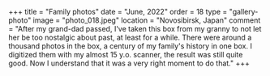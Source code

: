 +++
title = "Family photos"
date = "June, 2022"
order = 18
type = "gallery-photo"
image = "photo_018.jpeg"
location = "Novosibirsk, Japan"
comment = "After my grand-dad passed, I've taken this box from my granny to not let her be too nostalgic about past, at least for a while. There were around a thousand photos in the box, a century of my family's history in one box. I digitized them with my almost 15 y.o. scanner, the result was still quite good. Now I understand that it was a very right moment to do that."
+++
